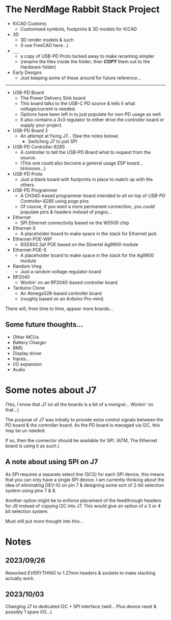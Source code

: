 # The NerdMage Rabbit Stack  Project

* KiCAD Customs
  * Customised symbols, footprints & 3D models for KiCAD
* 3D
  * 3D render models & such
  * (I use FreeCAD here...)
* `___`
  * a copy of USB-PD Proto tucked away to make renaming simpler
  * (rename the files inside the folder, then ***COPY*** them out to the Hardware folder)
* Early Designs
  * Just keeping some of these around for future reference...

---

* USB-PD Board
  * The Power Delivery Sink board
  * This board talks to the USB-C PD source & tells it what voltage/current is needed.
  * Options have been left in to just populate for non-PD usage as well.
  * It also contains a 3v3 regulator to either drive the controller board or supply your project.
* USB-PD Board 2
  * An attempt at fixing J7... (See the notes below)
    * Switching J7 to just SPI
* USB-PD Controller-8285
  * A controller to tell the USB-PD Board what to request from the source.
  * (This one could also become a general usage ESP board... hhhmmm...)
* USB-PD Proto
  * Just a blank board with footprints in place to match up with the others.
* USB-PD Programmer
  * A CH340-based programmer board intended to sit on top of _USB-PD Controller-8285_ using pogo pins
  * Of course, if you want a more permanent connection, you _could_ populate pins & headers instead of pogos...
* Ethernet
  * SPI Ethernet connectivity based on the W5500 chip
* Ethernet-S
  * A placeholder board to make space in the stack for Ethernet jack
* Ethernet-POE-WIP
  * IEEE802.3af POE based on the Silvertel Ag9900 module
* Ethernet-POE-S
  * A placeholder board to make space in the stack for the Ag9900 module
* Random Vreg
  * Just a random voltage regulator board
* RP2040
  * Workin' on an RP2040-based controller board
* Tarduino Clone
  * An Atmega328-based controller board
  * (roughly based on an Arduino Pro-mini)
  
There will, from time to time, appear more boards...

## Some future thoughts...

* Other MCUs
* Battery Charger
* BMS
* Display driver
* Inputs...
* I/O expansion
* Audio

# Some notes about J7
(Yes, I know that J7 on all the boards is a bit of a mongrel...  Workin' on that...)

The purpose of J7 was initially to provide extra control signals between the PD board & the controller board.  As the PD board is managed via I2C, this may be un needed.

If so, then the connector should be available for SPI.  (ATM, The Ethernet board is using it as such.)

## A note about using SPI on J7
As SPI requires a separate select line (SCS) for each SPI device, this means that you can only have a single SPI device.  I am currently thinking about the idea of eliminating DEV-IO on pin 7 & designing some sort of 2-bit selection system using pins 7 & 8.

Another option might be to enforce placement of the feedthrough headers for J9 instead of copying I2C into J7.  This would give an option of a 3 or 4 bit selection system.

Must still put more thought into this...

# Notes
## 2023/09/26
Reworked *EVERYTHING* to 1.27mm headers & sockets to make stacking actually work.

## 2023/10/03
Changing J7 to dedicated I2C + SPI interface (well... Plus device reset & possibly 1 spare I/O...)
